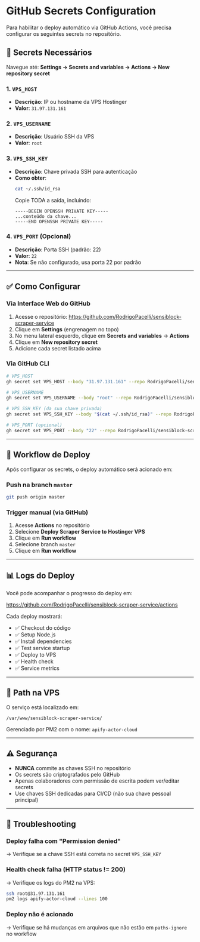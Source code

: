 # GitHub Secrets Configuration

Para habilitar o deploy automático via GitHub Actions, você precisa configurar os seguintes secrets no repositório.

## 🔐 Secrets Necessários

Navegue até: **Settings → Secrets and variables → Actions → New repository secret**

### 1. `VPS_HOST`
- **Descrição**: IP ou hostname da VPS Hostinger
- **Valor**: `31.97.131.161`

### 2. `VPS_USERNAME`
- **Descrição**: Usuário SSH da VPS
- **Valor**: `root`

### 3. `VPS_SSH_KEY`
- **Descrição**: Chave privada SSH para autenticação
- **Como obter**:
  ```bash
  cat ~/.ssh/id_rsa
  ```
  Copie TODA a saída, incluindo:
  ```
  -----BEGIN OPENSSH PRIVATE KEY-----
  ...conteúdo da chave...
  -----END OPENSSH PRIVATE KEY-----
  ```

### 4. `VPS_PORT` (Opcional)
- **Descrição**: Porta SSH (padrão: 22)
- **Valor**: `22`
- **Nota**: Se não configurado, usa porta 22 por padrão

---

## ✅ Como Configurar

### Via Interface Web do GitHub

1. Acesse o repositório: https://github.com/RodrigoPacelli/sensiblock-scraper-service
2. Clique em **Settings** (engrenagem no topo)
3. No menu lateral esquerdo, clique em **Secrets and variables** → **Actions**
4. Clique em **New repository secret**
5. Adicione cada secret listado acima

### Via GitHub CLI

```bash
# VPS_HOST
gh secret set VPS_HOST --body "31.97.131.161" --repo RodrigoPacelli/sensiblock-scraper-service

# VPS_USERNAME
gh secret set VPS_USERNAME --body "root" --repo RodrigoPacelli/sensiblock-scraper-service

# VPS_SSH_KEY (da sua chave privada)
gh secret set VPS_SSH_KEY --body "$(cat ~/.ssh/id_rsa)" --repo RodrigoPacelli/sensiblock-scraper-service

# VPS_PORT (opcional)
gh secret set VPS_PORT --body "22" --repo RodrigoPacelli/sensiblock-scraper-service
```

---

## 🚀 Workflow de Deploy

Após configurar os secrets, o deploy automático será acionado em:

### Push na branch `master`
```bash
git push origin master
```

### Trigger manual (via GitHub)
1. Acesse **Actions** no repositório
2. Selecione **Deploy Scraper Service to Hostinger VPS**
3. Clique em **Run workflow**
4. Selecione branch `master`
5. Clique em **Run workflow**

---

## 📊 Logs do Deploy

Você pode acompanhar o progresso do deploy em:

https://github.com/RodrigoPacelli/sensiblock-scraper-service/actions

Cada deploy mostrará:
- ✅ Checkout do código
- ✅ Setup Node.js
- ✅ Install dependencies
- ✅ Test service startup
- ✅ Deploy to VPS
- ✅ Health check
- ✅ Service metrics

---

## 🔧 Path na VPS

O serviço está localizado em:
```
/var/www/sensiblock-scraper-service/
```

Gerenciado por PM2 com o nome: `apify-actor-cloud`

---

## ⚠️ Segurança

- **NUNCA** commite as chaves SSH no repositório
- Os secrets são criptografados pelo GitHub
- Apenas colaboradores com permissão de escrita podem ver/editar secrets
- Use chaves SSH dedicadas para CI/CD (não sua chave pessoal principal)

---

## 🐛 Troubleshooting

### Deploy falha com "Permission denied"
→ Verifique se a chave SSH está correta no secret `VPS_SSH_KEY`

### Health check falha (HTTP status != 200)
→ Verifique os logs do PM2 na VPS:
```bash
ssh root@31.97.131.161
pm2 logs apify-actor-cloud --lines 100
```

### Deploy não é acionado
→ Verifique se há mudanças em arquivos que não estão em `paths-ignore` no workflow

